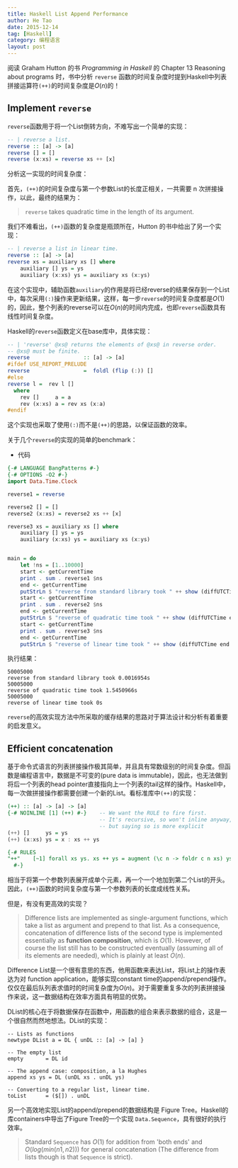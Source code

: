 ```yaml
---
title: Haskell List Append Performance
author: He Tao
date: 2015-12-14
tag: [Haskell]
category: 编程语言
layout: post
---
```


阅读 Graham Hutton 的书 _Programming in Haskell_ 的 Chapter 13 Reasoning about programs 时，书中分析 `reverse` 函数的时间复杂度时提到Haskell中列表拼接运算符`(++)`的时间复杂度是$O(n)$的！

Implement `reverse`
--------------------

`reverse`函数用于将一个List倒转方向，不难写出一个简单的实现：

```haskell
-- | reverse a list.
reverse :: [a] -> [a]
reverse [] = []
reverse (x:xs) = reverse xs ++ [x]
```

分析这一实现的时间复杂度：

首先，`(++)`的时间复杂度与第一个参数List的长度正相关，一共需要 n 次拼接操作，以此，最终的结果为：

> `reverse` takes quadratic time in the length of its argument.

我们不难看出，`(++)`函数的复杂度是瓶颈所在，Hutton 的书中给出了另一个实现：

```haskell
-- | reverse a list in linear time.
reverse :: [a] -> [a]
reverse xs = auxiliary xs [] where
    auxiliary [] ys = ys
    auxiliary (x:xs) ys = auxiliary xs (x:ys)
```

在这个实现中，辅助函数`auxiliary`的作用是将已经reverse的结果保存到一个List中，每次采用`(:)`操作来更新结果，这样，每一步`reverse`的时间复杂度都是$O(1)$的，因此，整个列表的reverse可以在$O(n)$的时间内完成，也即`reverse`函数具有线性时间复杂度。

Haskell的`reverse`函数定义在base库中，具体实现：

```haskell
-- | 'reverse' @xs@ returns the elements of @xs@ in reverse order.
-- @xs@ must be finite.
reverse                 :: [a] -> [a]
#ifdef USE_REPORT_PRELUDE
reverse                 =  foldl (flip (:)) []
#else
reverse l =  rev l []
  where
    rev []     a = a
    rev (x:xs) a = rev xs (x:a)
#endif
```

这个实现也采取了使用`(:)`而不是`(++)`的思路，以保证函数的效率。

关于几个`reverse`的实现的简单的benchmark：

+ 代码

```haskell
{-# LANGUAGE BangPatterns #-}
{-# OPTIONS -O2 #-}
import Data.Time.Clock

reverse1 = reverse

reverse2 [] = []
reverse2 (x:xs) = reverse2 xs ++ [x]

reverse3 xs = auxiliary xs [] where
    auxiliary [] ys = ys
    auxiliary (x:xs) ys = auxiliary xs (x:ys)


main = do
    let !ns = [1..10000]
    start <- getCurrentTime
    print . sum . reverse1 $ns
    end <- getCurrentTime
    putStrLn $ "reverse from standard library took " ++ show (diffUTCTime end start)
    start <- getCurrentTime
    print . sum . reverse2 $ns    
    end <- getCurrentTime
    putStrLn $ "reverse of quadratic time took " ++ show (diffUTCTime end start)
    start <- getCurrentTime
    print . sum . reverse3 $ns    
    end <- getCurrentTime
    putStrLn $ "reverse of linear time took " ++ show (diffUTCTime end start)
```

执行结果：

```
50005000
reverse from standard library took 0.0016954s
50005000
reverse of quadratic time took 1.5450966s
50005000
reverse of linear time took 0s
```

`reverse`的高效实现方法中所采取的缓存结果的思路对于算法设计和分析有着重要的启发意义。

Efficient concatenation
-----------------------

基于命令式语言的列表拼接操作极其简单，并且具有常数级别的时间复杂度。但函数是编程语言中，数据是不可变的(pure data is immutable)，因此，也无法做到将后一个列表的head pointer直接指向上一个列表的tail这样的操作。Haskell中，每一次做拼接操作都需要创建一个新的List。看标准库中`(++)`的实现：

```haskell
(++) :: [a] -> [a] -> [a]
{-# NOINLINE [1] (++) #-}    -- We want the RULE to fire first.
                             -- It's recursive, so won't inline anyway,
                             -- but saying so is more explicit
(++) []     ys = ys
(++) (x:xs) ys = x : xs ++ ys

{-# RULES
"++"    [~1] forall xs ys. xs ++ ys = augment (\c n -> foldr c n xs) ys
  #-}
```

相当于将第一个参数列表展开成单个元素，再一个一个地加到第二个List的开头。因此，`(++)`函数的时间复杂度与第一个参数列表的长度成线性关系。

但是，有没有更高效的实现？

> Difference lists are implemented as single-argument functions, which take a list as argument and prepend to that list. As a consequence, concatenation of difference lists of the second type is implemented essentially as **function composition**, which is $O(1)$. However, of course the list still has to be constructed eventually (assuming all of its elements are needed), which is plainly at least $O(n)$.

Difference List是一个很有意思的东西，他用函数来表达List，将List上的操作表达为对 function application，能够实现constant time的append/prepend操作。仅仅在最后队列表求值时的时间复杂度为$O(n)$。对于需要重复多次的列表拼接操作来说，这一数据结构在效率方面具有明显的优势。

DList的核心在于将数据保存在函数中，用函数的组合来表示数据的组合，这是一个很自然而然地想法。DList的实现：

```
-- Lists as functions
newtype DList a = DL { unDL :: [a] -> [a] }

-- The empty list
empty       = DL id

-- The append case: composition, a la Hughes
append xs ys = DL (unDL xs . unDL ys)

-- Converting to a regular list, linear time.
toList      = ($[]) . unDL
```

另一个高效地实现List的append/prepend的数据结构是 Figure Tree。Haskell的库containers中导出了Figure Tree的一个实现 `Data.Sequence`，具有很好的执行效率。

> Standard `Sequence` has $O(1)$ for addition from 'both ends' and $O(log(min(n1,n2)))$ for general concatenation (The difference from lists though is that `Sequence` is strict).





